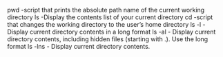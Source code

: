 pwd -script that prints the absolute path name of the current working directory
ls -Display the contents list of your current directory
cd -script that changes the working directory to the user’s home directory
ls -l -Display current directory contents in a long format
ls -al - Display current directory contents, including hidden files (starting with .). Use the long format
ls -lns - Display current directory contents.
